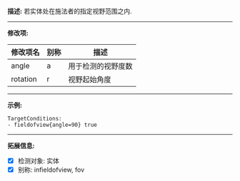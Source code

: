 **描述:** 若实体处在施法者的指定视野范围之内.

---

**修改项:**

| 修改项名  | 别称           | 描述                      |
| --------- | -------------- | ------------------------- |
| angle     | a     | 用于检测的视野度数 |
| rotation  | r     | 视野起始角度     |


---

**示例:**

```
TargetConditions:
- fieldofview{angle=90} true
```

---

**拓展信息:**

- [x] 检测对象: 实体
- [x] 别称: infieldofview, fov